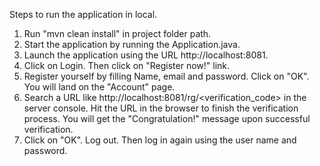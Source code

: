 Steps to run the application in local.

1) Run "mvn clean install" in project folder path.
2) Start the application by running the Application.java.
3) Launch the application using the URL http://localhost:8081.
4) Click on Login. Then click on "Register now!" link.
5) Register yourself by filling Name, email and password. Click on "OK". You will land on the "Account" page.
6) Search a URL like http://localhost:8081/rg/<verification_code> in the server console. Hit the URL in the browser to finish the verification process. You will get the "Congratulation!" message upon successful verification.
7) Click on "OK". Log out. Then log in again using the user name and password.
